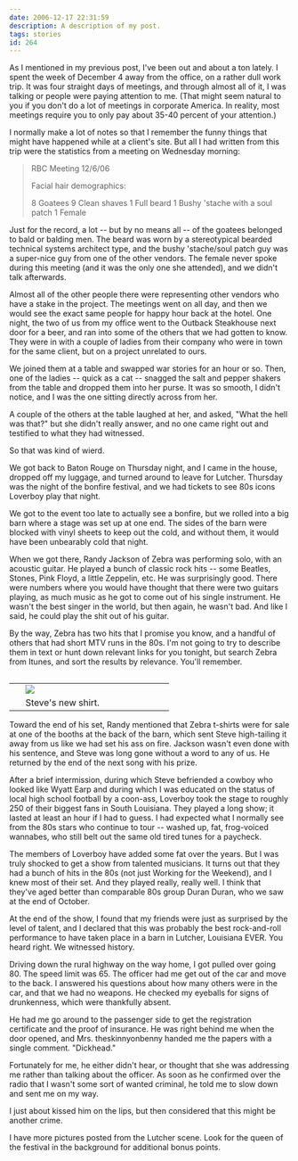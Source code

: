 ```yaml
---
date: 2006-12-17 22:31:59
description: A description of my post.
tags: stories
id: 264
---
```

As I mentioned in my previous post, I've been out and about a ton lately.  I spent the week of December 4 away from the office, on a rather dull work trip.  It was four straight days of meetings, and through almost all of it, I was talking or people were paying attention to me.  (That might seem natural to you if you don't do a lot of meetings in corporate America.  In reality, most meetings require you to only pay about 35-40 percent of your attention.)

I normally make a lot of notes so that I remember the funny things that might have happened while at a client's site.  But all I had written from this trip were the statistics from a meeting on Wednesday morning:
<!--more-->
<blockquote>RBC Meeting 12/6/06

Facial hair demographics:

8 Goatees
9 Clean shaves
1 Full beard
1 Bushy 'stache with a soul patch
1 Female
</blockquote>

Just for the record, a lot -- but by no means all -- of the goatees belonged to bald or balding men.  The beard was worn by a stereotypical bearded technical systems architect type, and the bushy 'stache/soul patch guy was a super-nice guy from one of the other vendors.  The female never spoke during this meeting (and it was the only one she attended), and we didn't talk afterwards.

Almost all of the other people there were representing other vendors who have a stake in the project.  The meetings went on all day, and then we would see the exact same people for happy hour back at the hotel.  One night, the two of us from my office went to the Outback Steakhouse next door for a beer, and ran into some of the others that we had gotten to know.  They were in with a couple of ladies from their company who were in town for the same client, but on a project unrelated to ours.

We joined them at a table and swapped war stories for an hour or so.  Then, one of the ladies -- quick as a cat -- snagged the salt and pepper shakers from the table and dropped them into her purse.  It was so smooth, I didn't notice, and I was the one sitting directly across from her.

A couple of the others at the table laughed at her, and asked, "What the hell was that?" but she didn't really answer, and no one came right out and testified to what they had witnessed.

So that was kind of wierd.

We got back to Baton Rouge on Thursday night, and I came in the house, dropped off my luggage, and turned around to leave for Lutcher.  Thursday was the night of the bonfire festival, and we had tickets to see 80s icons Loverboy play that night.

We got to the event too late to actually see a bonfire, but we rolled into a big barn where a stage was set up at one end.  The sides of the barn were blocked with vinyl sheets to keep out the cold, and without them, it would have been unbearably cold that night.  

When we got there, Randy Jackson of Zebra was performing solo, with an acoustic guitar.  He played a bunch of classic rock hits -- some Beatles, Stones, Pink Floyd, a little Zeppelin, etc.  He was surprisingly good.  There were numbers where you would have thought  that there were two guitars playing, as much music as he got to come out of his single instrument.  He wasn't the best singer in the world, but then again, he wasn't bad.  And like I said, he could play the shit out of his guitar.

By the way, Zebra has two hits that I promise you know, and a handful of others that had short MTV runs in the 80s.  I'm not going to try to describe them in text or hunt down relevant links for you tonight, but search Zebra from Itunes, and sort the results by relevance.  You'll remember.

<table cellpadding="2" align="right"><tr><td width="5" rowspan="2"><spacer type="block" width="5" height="1"></td><td width="250" ><img src="/img/gal/024 - Loverboy in Lutcher/resPicture009.jpg"></td></tr><tr><td class="caption" width="250">Steve's new shirt.</td></tr></table>

Toward the end of his set, Randy mentioned that Zebra t-shirts were for sale at one of the booths at the back of the barn, which sent Steve high-tailing it away from us like we had set his ass on fire.  Jackson wasn't even done with his sentence, and Steve was long gone without a word to any of us.  He returned by the end of the next song with his prize.

After a brief intermission, during which Steve befriended a cowboy who looked like Wyatt Earp and during which I was educated on the status of local high school football by a coon-ass, Loverboy took the stage to roughly 250 of their biggest fans in South Louisiana.  They played a long show; it lasted at least an hour if I had to guess.  I had expected what I normally see from the 80s stars who continue to tour -- washed up, fat, frog-voiced wannabes, who still belt out the same old tired tunes for a paycheck.

The members of Loverboy have added some fat over the years.  But I was truly shocked to get a show from talented musicians.  It turns out that they had a bunch of hits in the 80s (not just Working for the Weekend), and I knew most of their set.  And they played really, really well.  I think that they've aged better than comparable 80s group Duran Duran, who we saw at the end of October.

At the end of the show, I found that my friends were just as surprised by the level of talent, and I declared that this was probably the best rock-and-roll performance to have taken place in a barn in Lutcher, Louisiana EVER.  You heard right.  We witnessed history.

Driving down the rural highway on the way home, I got pulled over going 80.  The speed limit was 65.  The officer had me get out of the car and move to the back.  I answered his questions about how many others were in the car, and that we had no weapons.  He checked my eyeballs for signs of drunkenness, which were thankfully absent.

He had me go around to the passenger side to get the registration certificate and the proof of insurance.  He was right behind me when the door opened, and Mrs. theskinnyonbenny handed me the papers with a single comment.  "Dickhead."

Fortunately for me, he either didn't hear, or thought that she was addressing me rather than talking about the officer.  As soon as he confirmed over the radio that I wasn't some sort of wanted criminal, he told me to slow down and sent me on my way.

I just about kissed him on the lips, but then considered that this might be another crime.

I have <a onclick="window.open('/pg3.php?spgmGal=024%20-%20Loverboy%20in%20Lutcher','024LoverboyinLutcher','width=1024, height=768, toolbar=no, location = no, directories=no, menubar=no, resizable=yes, scrollbars=no');" onmouseover="chgImg ('i024LoverboyinLutcher','img024LoverboyinLutcherRed');" onmouseout="chgImg ('i024LoverboyinLutcher','img024LoverboyinLutcher');" >more pictures posted</a> from the Lutcher scene.  Look for the queen of the festival in the background for additional bonus points.
